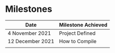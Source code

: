 # Milestones

| Date             	| Milestone Achieved 	|
|------------------	|--------------------	|
| 4 November 2021  	| Project Defined    	|
| 12 December 2021 	| How to Compile     	|
|                  	|                    	|
